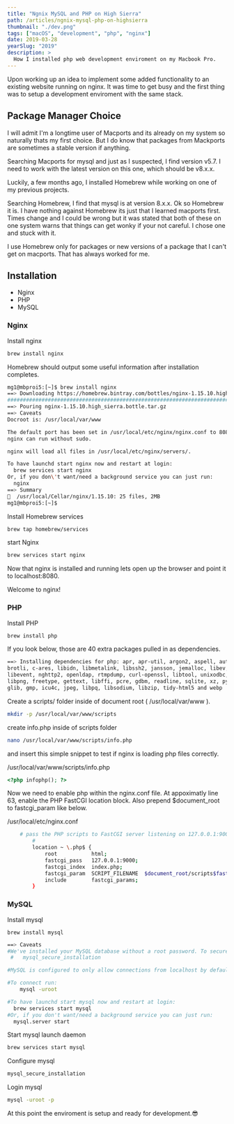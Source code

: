 ```yaml
---
title: "Ngnix MySQL and PHP on High Sierra"
path: /articles/ngnix-mysql-php-on-highsierra
thumbnail: "./dev.png"
tags: ["macOS", "development", "php", "nginx"]
date: 2019-03-28
yearSlug: "2019"
description: >
  How I installed php web development enviroment on my Macbook Pro. 
---
```


Upon working up an idea to implement some added functionality to an existing website running on nginx. It was time to get busy and the first thing was to setup a development enviroment with the same stack.

## Package Manager Choice

I will admit I'm a longtime user of Macports and its already on my system so naturally thats my first choice. But I do know that packages from Mackports are sometimes a stable version if anything.

Searching Macports for mysql and just as I suspected, I find version v5.7. I need to work with the latest version on this one, which should be v8.x.x.

Luckily, a few months ago, I installed Homebrew while working on one of my previous projects.

Searching Homebrew, I find that mysql is at version 8.x.x. Ok so Homebrew it is. I have nothing against Homebrew its just that I learned macports first. Times change and I could be wrong but it was stated that both of these on one system warns that things can get wonky if your not careful. I chose one and stuck with it.

I use Homebrew only for packages or new versions of a package that I can't get on macports. That has always worked for me.

## Installation

- Nginx
- PHP
- MySQL

### Nginx

Install nginx


```bash
brew install nginx
```

Homebrew should output some useful information after installation completes.

```bash
mg1@mbproi5:[~]$ brew install nginx
==> Downloading https://homebrew.bintray.com/bottles/nginx-1.15.10.high_sierra.bottle.tar.gz
######################################################################## 100.0%
==> Pouring nginx-1.15.10.high_sierra.bottle.tar.gz
==> Caveats
Docroot is: /usr/local/var/www

The default port has been set in /usr/local/etc/nginx/nginx.conf to 8080 so that
nginx can run without sudo.

nginx will load all files in /usr/local/etc/nginx/servers/.

To have launchd start nginx now and restart at login:
  brew services start nginx
Or, if you don\'t want/need a background service you can just run:
  nginx
==> Summary
🍺  /usr/local/Cellar/nginx/1.15.10: 25 files, 2MB
mg1@mbproi5:[~]$
```

Install Homebrew services

```bash
brew tap homebrew/services
```

start Nginx
```bash
brew services start nginx
```

Now that nginx is installed and running lets open up the browser and point it to localhost:8080. 

Welcome to nginx!


### PHP

Install PHP
```bash
brew install php
```

If you look below, those are 40 extra packages pulled in as dependencies.
```bash
==> Installing dependencies for php: apr, apr-util, argon2, aspell, autoconf
brotli, c-ares, libidn, libmetalink, libssh2, jansson, jemalloc, libev,
libevent, nghttp2, openldap, rtmpdump, curl-openssl, libtool, unixodbc, freetds
libpng, freetype, gettext, libffi, pcre, gdbm, readline, sqlite, xz, python,
glib, gmp, icu4c, jpeg, libpq, libsodium, libzip, tidy-html5 and webp
```

Create a scripts/ folder inside of document root ( /usr/local/var/www ).
```bash
mkdir -p /usr/local/var/www/scripts
```

create info.php inside of scripts folder
```bash
nano /usr/local/var/www/scripts/info.php
``` 
and insert this simple snippet to test if nginx is loading php files correctly.

<div class="filename">/usr/local/var/www/scripts/info.php</div>

```php
<?php infophp(); ?>
```



Now we need to enable php within the nginx.conf file. At appoximatly line 63, enable the PHP FastCGI location block. Also prepend $document\_root to fastcgi\_param like below.
<div class="filename">/usr/local/etc/nginx.conf</div>

```bash
    # pass the PHP scripts to FastCGI server listening on 127.0.0.1:9000
        #
        location ~ \.php$ {
            root           html;
            fastcgi_pass   127.0.0.1:9000;
            fastcgi_index  index.php;
            fastcgi_param  SCRIPT_FILENAME  $document_root/scripts$fastcgi_script_name;
            include        fastcgi_params;
        }
```

### MySQL

Install mysql 
```
brew install mysql
```

```bash
==> Caveats
#We've installed your MySQL database without a root password. To secure it run:
 #   mysql_secure_installation

#MySQL is configured to only allow connections from localhost by default

#To connect run:
    mysql -uroot

#To have launchd start mysql now and restart at login:
  brew services start mysql
#Or, if you don't want/need a background service you can just run:
  mysql.server start
```

Start mysql launch daemon
```bash
brew services start mysql
```

Configure mysql
```bash
mysql_secure_installation
```


Login mysql
```bash
mysql -uroot -p
```

At this point the enviroment is setup and ready for development.😎